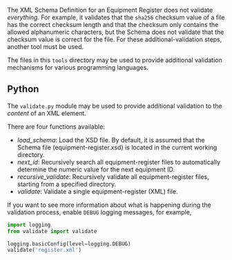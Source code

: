 The XML Schema Definition for an Equipment Register does not validate _everything_.
For example, it validates that the `sha256` checksum value of a file has the correct
checksum length and that the checksum only contains the allowed alphanumeric characters,
but the Schema does not validate that the checksum value is correct for the file.
For these additional-validation steps, another tool must be used.

The files in this `tools` directory may be used to provide additional validation
mechanisms for various programming languages.

## Python

The `validate.py` module may be used to provide additional validation to the
_content_ of an XML element.

There are four functions available:
* _load_schema_: Load the XSD file. By default, it is assumed that the Schema file
  (equipment-register.xsd) is located in the current working directory.
* _next_id_: Recursively search all equipment-register files to automatically determine
  the numeric value for the next equipment ID.
* _recursive_validate_: Recursively validate all equipment-register files, starting 
  from a specified directory.
* _validate_: Validate a single equipment-register (XML) file.

If you want to see more information about what is happening during the validation
process, enable `DEBUG` logging messages, for example,
```python
import logging
from validate import validate

logging.basicConfig(level=logging.DEBUG)
validate('register.xml')
```
